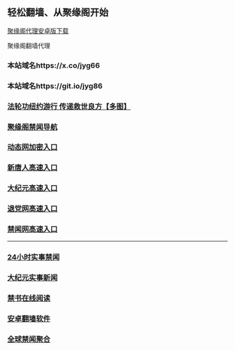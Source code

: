 
## 轻松翻墙、从聚缘阁开始



[聚缘阁代理安卓版下载](https://gitlab.com/juyuange/2/-/raw/master/jyg.apk)

聚缘阁翻墙代理 

### 本站域名https://x.co/jyg66
### 本站域名https://git.io/jyg86

### [法轮功纽约游行 传递救世良方【多图】](https://ju6.taadw.ml/jyg2)

### [聚缘阁禁闻导航](https://zx3.byrrw.ga/h)

### [动态网加密入口](https://nm1.erwcd.ga/ccc/ouu/5575)


### [新唐人高速入口](https://nm1.erwcd.ga/ccc/ouu/5)

### [大纪元高速入口](https://nm1.erwcd.ga/ccc/ouu/7)

### [退党网高速入口](https://nm1.erwcd.ga/ccc/ouu/8)

### [禁闻网高速入口]( https://github.com/fqnews/bnews)



***




### [24小时实事禁闻](https://github.com/bvzsw2079/djy/blob/master/gb/n24hr.md?dfh#1)

### [大纪元实事新闻](https://github.com/bvzsw2079/djy/blob/master/gb/nsc413.md?dfh#1)


### [禁书在线阅读](https://github.com/txyzum203/djy/blob/master/gb/9p.md?flntdtv#1)


### [安卓翻墙软件](https://git.io/afq)

### [全球禁闻聚合](https://github.com/gfw-breaker/banned-news1/blob/master/README.md)







